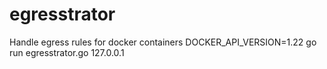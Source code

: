 # egresstrator
Handle egress rules for docker containers
DOCKER_API_VERSION=1.22 go run egresstrator.go 127.0.0.1
